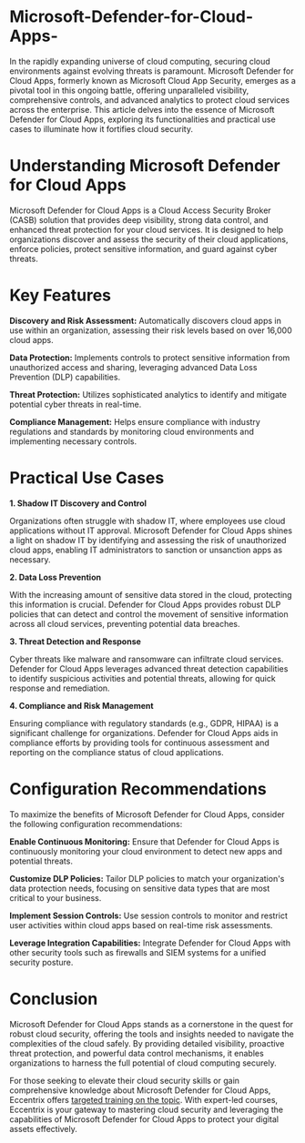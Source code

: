 # Microsoft-Defender-for-Cloud-Apps-
In the rapidly expanding universe of cloud computing, securing cloud environments against evolving threats is paramount. Microsoft Defender for Cloud Apps, formerly known as Microsoft Cloud App Security, emerges as a pivotal tool in this ongoing battle, offering unparalleled visibility, comprehensive controls, and advanced analytics to protect cloud services across the enterprise. This article delves into the essence of Microsoft Defender for Cloud Apps, exploring its functionalities and practical use cases to illuminate how it fortifies cloud security. 

# Understanding Microsoft Defender for Cloud Apps 

Microsoft Defender for Cloud Apps is a Cloud Access Security Broker (CASB) solution that provides deep visibility, strong data control, and enhanced threat protection for your cloud services. It is designed to help organizations discover and assess the security of their cloud applications, enforce policies, protect sensitive information, and guard against cyber threats. 

# Key Features 

**Discovery and Risk Assessment:** Automatically discovers cloud apps in use within an organization, assessing their risk levels based on over 16,000 cloud apps. 

**Data Protection:** Implements controls to protect sensitive information from unauthorized access and sharing, leveraging advanced Data Loss Prevention (DLP) capabilities. 

**Threat Protection:** Utilizes sophisticated analytics to identify and mitigate potential cyber threats in real-time. 

**Compliance Management:** Helps ensure compliance with industry regulations and standards by monitoring cloud environments and implementing necessary controls. 

# Practical Use Cases 

**1. Shadow IT Discovery and Control** 

Organizations often struggle with shadow IT, where employees use cloud applications without IT approval. Microsoft Defender for Cloud Apps shines a light on shadow IT by identifying and assessing the risk of unauthorized cloud apps, enabling IT administrators to sanction or unsanction apps as necessary. 

**2. Data Loss Prevention** 

With the increasing amount of sensitive data stored in the cloud, protecting this information is crucial. Defender for Cloud Apps provides robust DLP policies that can detect and control the movement of sensitive information across all cloud services, preventing potential data breaches. 

**3. Threat Detection and Response** 

Cyber threats like malware and ransomware can infiltrate cloud services. Defender for Cloud Apps leverages advanced threat detection capabilities to identify suspicious activities and potential threats, allowing for quick response and remediation. 

**4. Compliance and Risk Management** 

Ensuring compliance with regulatory standards (e.g., GDPR, HIPAA) is a significant challenge for organizations. Defender for Cloud Apps aids in compliance efforts by providing tools for continuous assessment and reporting on the compliance status of cloud applications. 

# Configuration Recommendations 

To maximize the benefits of Microsoft Defender for Cloud Apps, consider the following configuration recommendations: 

**Enable Continuous Monitoring:** Ensure that Defender for Cloud Apps is continuously monitoring your cloud environment to detect new apps and potential threats. 

**Customize DLP Policies:** Tailor DLP policies to match your organization's data protection needs, focusing on sensitive data types that are most critical to your business. 

**Implement Session Controls:** Use session controls to monitor and restrict user activities within cloud apps based on real-time risk assessments. 

**Leverage Integration Capabilities:** Integrate Defender for Cloud Apps with other security tools such as firewalls and SIEM systems for a unified security posture. 

# Conclusion 

Microsoft Defender for Cloud Apps stands as a cornerstone in the quest for robust cloud security, offering the tools and insights needed to navigate the complexities of the cloud safely. By providing detailed visibility, proactive threat protection, and powerful data control mechanisms, it enables organizations to harness the full potential of cloud computing securely. 

For those seeking to elevate their cloud security skills or gain comprehensive knowledge about Microsoft Defender for Cloud Apps, Eccentrix offers [targeted training on the topic](https://www.eccentrix.ca/en/courses/microsoft/security/microsoft-certified-cybersecurity-architect-expert-az500-sc100). With expert-led courses, Eccentrix is your gateway to mastering cloud security and leveraging the capabilities of Microsoft Defender for Cloud Apps to protect your digital assets effectively.
